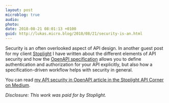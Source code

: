 ```yaml
---
layout: post
microblog: true
audio: 
photo: 
date: 2018-08-21 08:01:13 +0100
guid: http://lukas.micro.blog/2018/08/21/security-is-an.html
---
```

Security is an often overlooked aspect of API design. In another guest post for my client [Stoplight](https://stoplight.io) I have written about the different elements of API security and how the [OpenAPI specification](https://www.openapis.org/) allows you to define authentication and authorization for your API explicitly, but also how a specification-driven workflow helps with security in general.

You can read [my API security in OpenAPI article in the Stoplight API Corner on Medium](https://blog.stoplight.io/api-security-in-openapi-b105ae725a08).

_Disclosure: This work was paid for by Stoplight._
